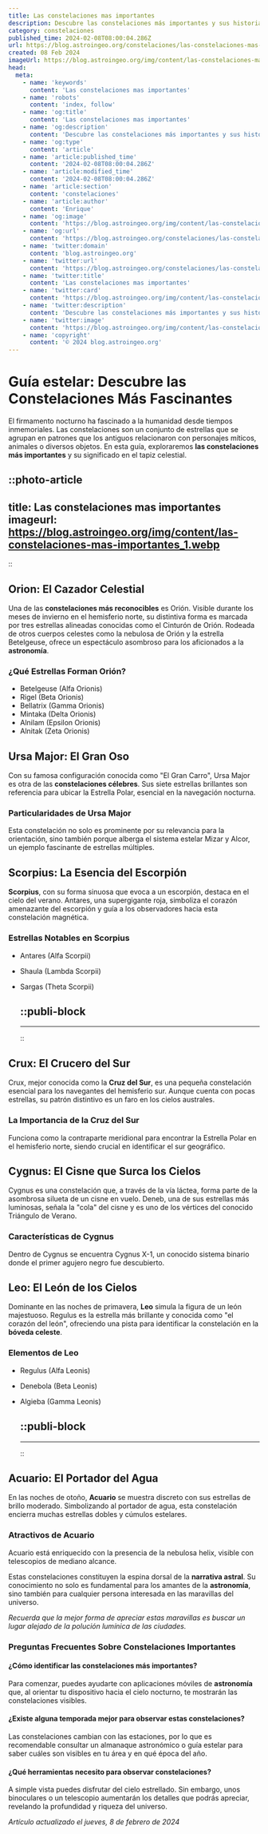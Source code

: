 ```yaml
---
title: Las constelaciones mas importantes
description: Descubre las constelaciones más importantes y sus historias en el cielo nocturno. Orientación astronómica y mitos estelares para aficionados.
category: constelaciones
published_time: 2024-02-08T08:00:04.286Z
url: https://blog.astroingeo.org/constelaciones/las-constelaciones-mas-importantes
created: 08 Feb 2024
imageUrl: https://blog.astroingeo.org/img/content/las-constelaciones-mas-importantes_1.webp
head:
  meta:
    - name: 'keywords'
      content: 'Las constelaciones mas importantes'
    - name: 'robots'
      content: 'index, follow'
    - name: 'og:title'
      content: 'Las constelaciones mas importantes'
    - name: 'og:description'
      content: 'Descubre las constelaciones más importantes y sus historias en el cielo nocturno. Orientación astronómica y mitos estelares para aficionados.'
    - name: 'og:type'
      content: 'article'
    - name: 'article:published_time'
      content: '2024-02-08T08:00:04.286Z'
    - name: 'article:modified_time'
      content: '2024-02-08T08:00:04.286Z'
    - name: 'article:section'
      content: 'constelaciones'
    - name: 'article:author'
      content: 'Enrique'
    - name: 'og:image'
      content: 'https://blog.astroingeo.org/img/content/las-constelaciones-mas-importantes_1.webp'
    - name: 'og:url'
      content: 'https://blog.astroingeo.org/constelaciones/las-constelaciones-mas-importantes'
    - name: 'twitter:domain'
      content: 'blog.astroingeo.org'
    - name: 'twitter:url'
      content: 'https://blog.astroingeo.org/constelaciones/las-constelaciones-mas-importantes'
    - name: 'twitter:title'
      content: 'Las constelaciones mas importantes'
    - name: 'twitter:card'
      content: 'https://blog.astroingeo.org/img/content/las-constelaciones-mas-importantes_1.webp'
    - name: 'twitter:description'
      content: 'Descubre las constelaciones más importantes y sus historias en el cielo nocturno. Orientación astronómica y mitos estelares para aficionados.'
    - name: 'twitter:image'
      content: 'https://blog.astroingeo.org/img/content/las-constelaciones-mas-importantes_1.webp'
    - name: 'copyright'
      content: '© 2024 blog.astroingeo.org'
---
```

# Guía estelar: Descubre las Constelaciones Más Fascinantes

El firmamento nocturno ha fascinado a la humanidad desde tiempos inmemoriales. Las constelaciones son un conjunto de estrellas que se agrupan en patrones que los antiguos relacionaron con personajes míticos, animales o diversos objetos. En esta guía, exploraremos **las constelaciones más importantes** y su significado en el tapiz celestial.


::photo-article
---
title: Las constelaciones mas importantes
imageurl: https://blog.astroingeo.org/img/content/las-constelaciones-mas-importantes_1.webp
---
::


## Orion: El Cazador Celestial
Una de las **constelaciones más reconocibles** es Orión. Visible durante los meses de invierno en el hemisferio norte, su distintiva forma es marcada por tres estrellas alineadas conocidas como el Cinturón de Orión. Rodeada de otros cuerpos celestes como la nebulosa de Orión y la estrella Betelgeuse, ofrece un espectáculo asombroso para los aficionados a la **astronomía**.

### ¿Qué Estrellas Forman Orión?
- Betelgeuse (Alfa Orionis)
- Rigel (Beta Orionis)
- Bellatrix (Gamma Orionis)
- Mintaka (Delta Orionis)
- Alnilam (Epsilon Orionis)
- Alnitak (Zeta Orionis)

## Ursa Major: El Gran Oso
Con su famosa configuración conocida como "El Gran Carro", Ursa Major es otra de las **constelaciones célebres**. Sus siete estrellas brillantes son referencia para ubicar la Estrella Polar, esencial en la navegación nocturna.

### Particularidades de Ursa Major
Esta constelación no solo es prominente por su relevancia para la orientación, sino también porque alberga el sistema estelar Mizar y Alcor, un ejemplo fascinante de estrellas múltiples.

## Scorpius: La Esencia del Escorpión
**Scorpius**, con su forma sinuosa que evoca a un escorpión, destaca en el cielo del verano. Antares, una supergigante roja, simboliza el corazón amenazante del escorpión y guía a los observadores hacia esta constelación magnética.

### Estrellas Notables en Scorpius
- Antares (Alfa Scorpii)
- Shaula (Lambda Scorpii)
- Sargas (Theta Scorpii)


  ::publi-block
  ---
  ---
  ::
  
  
## Crux: El Crucero del Sur
Crux, mejor conocida como la **Cruz del Sur**, es una pequeña constelación esencial para los navegantes del hemisferio sur. Aunque cuenta con pocas estrellas, su patrón distintivo es un faro en los cielos australes.

### La Importancia de la Cruz del Sur
Funciona como la contraparte meridional para encontrar la Estrella Polar en el hemisferio norte, siendo crucial en identificar el sur geográfico.

## Cygnus: El Cisne que Surca los Cielos
Cygnus es una constelación que, a través de la vía láctea, forma parte de la asombrosa silueta de un cisne en vuelo. Deneb, una de sus estrellas más luminosas, señala la "cola" del cisne y es uno de los vértices del conocido Triángulo de Verano.

### Características de Cygnus
Dentro de Cygnus se encuentra Cygnus X-1, un conocido sistema binario donde el primer agujero negro fue descubierto.

## Leo: El León de los Cielos
Dominante en las noches de primavera, **Leo** simula la figura de un león majestuoso. Regulus es la estrella más brillante y conocida como "el corazón del león", ofreciendo una pista para identificar la constelación en la **bóveda celeste**.

### Elementos de Leo
- Regulus (Alfa Leonis)
- Denebola (Beta Leonis)
- Algieba (Gamma Leonis)


  ::publi-block
  ---
  ---
  ::
  
  
## Acuario: El Portador del Agua
En las noches de otoño, **Acuario** se muestra discreto con sus estrellas de brillo moderado. Simbolizando al portador de agua, esta constelación encierra muchas estrellas dobles y cúmulos estelares.

### Atractivos de Acuario
Acuario está enriquecido con la presencia de la nebulosa helix, visible con telescopios de mediano alcance.

Estas constelaciones constituyen la espina dorsal de la **narrativa astral**. Su conocimiento no solo es fundamental para los amantes de la **astronomía**, sino también para cualquier persona interesada en las maravillas del universo.

*Recuerda que la mejor forma de apreciar estas maravillas es buscar un lugar alejado de la polución lumínica de las ciudades.*

### Preguntas Frecuentes Sobre Constelaciones Importantes

#### ¿Cómo identificar las constelaciones más importantes?
Para comenzar, puedes ayudarte con aplicaciones móviles de **astronomía** que, al orientar tu dispositivo hacia el cielo nocturno, te mostrarán las constelaciones visibles.

#### ¿Existe alguna temporada mejor para observar estas constelaciones?
Las constelaciones cambian con las estaciones, por lo que es recomendable consultar un almanaque astronómico o guía estelar para saber cuáles son visibles en tu área y en qué época del año.

#### ¿Qué herramientas necesito para observar constelaciones?
A simple vista puedes disfrutar del cielo estrellado. Sin embargo, unos binoculares o un telescopio aumentarán los detalles que podrás apreciar, revelando la profundidad y riqueza del universo.

_Artículo actualizado el jueves, 8 de febrero de 2024_